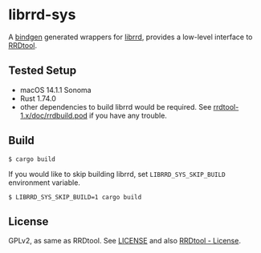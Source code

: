 # librrd-sys

A [bindgen](https://rust-lang.github.io/rust-bindgen/) generated wrappers for [librrd](https://oss.oetiker.ch/rrdtool/doc/librrd.en.html), provides a low-level interface to [RRDtool](https://oss.oetiker.ch/rrdtool/index.en.html).

## Tested Setup

- macOS 14.1.1 Sonoma
- Rust 1.74.0
- other dependencies to build librrd would be required. See [rrdtool-1.x/doc/rrdbuild.pod](https://github.com/oetiker/rrdtool-1.x/blob/c1be8ba03ffdd11532f68b4e7411dd77f1255b18/doc/rrdbuild.pod) if you have any trouble.

## Build

```console
$ cargo build
```

If you would like to skip building librrd, set `LIBRRD_SYS_SKIP_BUILD` environment variable.

```console
$ LIBRRD_SYS_SKIP_BUILD=1 cargo build
```

## License

GPLv2, as same as RRDtool. See [LICENSE](LICENSE) and also [RRDtool - License](https://oss.oetiker.ch/rrdtool/license.en.html).
